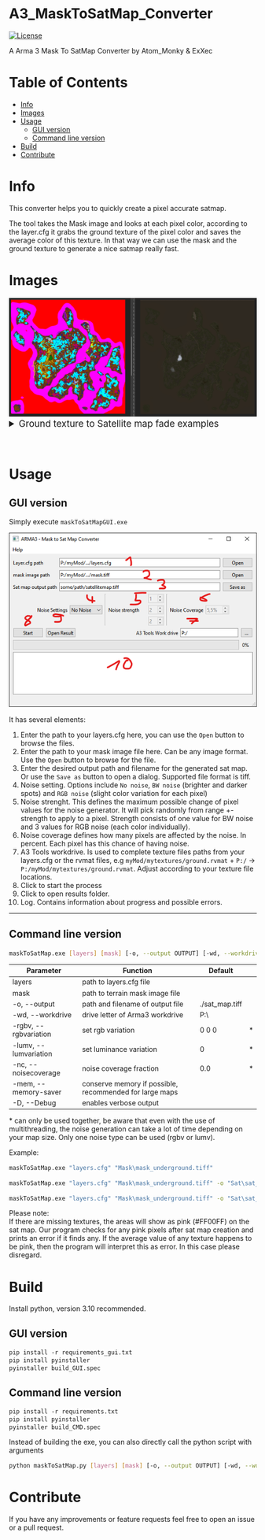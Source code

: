 # A3_MaskToSatMap_Converter <!-- omit in toc -->
[![License](https://img.shields.io/badge/license-GNU-v3.svg?style=flat)](https://www.gnu.org/licenses/gpl-3.0.txt)

A Arma 3 Mask To SatMap Converter by Atom_Monky & ExXec

# Table of Contents <!-- omit in toc -->
- [Info](#info)
- [Images](#images)
- [Usage](#usage)
    - [GUI version](#gui-version)
    - [Command line version](#command-line-version)
- [Build](#build)
- [Contribute](#contribute)

# Info
This converter helps you to quickly create a pixel accurate satmap.

The tool takes the Mask image and looks at each pixel color, according to the layer.cfg it grabs the ground texture of the pixel color and saves the average color of this texture.
In that way we can use the mask and the ground texture to generate a nice satmap really fast.

# Images
<img src="imgs\conversion_1.png" alt="drawing" style="max-width:100%; text-align: center;"/>
<details>
<summary style="font-size:14pt">Ground texture to Satellite map fade examples</summary>
<img src="imgs\surfacefade_1.jpg" alt="drawing" style="max-width:50%; text-align: center;"/>
<img src="imgs\surfacefade_2.jpg" alt="drawing" style="max-width:50%; text-align: center;"/>
<img src="imgs\surfacefade_3.jpg" alt="drawing" style="max-width:50%; text-align: center;"/>
<img src="imgs\surfacefade_4.jpg" alt="drawing" style="max-width:50%; text-align: center;"/>
<img src="imgs\surfacefade_5.jpg" alt="drawing" style="max-width:50%; text-align: center;"/>
<img src="imgs\surfacefade_6.jpg" alt="drawing" style="max-width:50%; text-align: center;"/>
<img src="imgs\surfacefade_7.jpg" alt="drawing" style="max-width:50%; text-align: center;"/>

<img src="imgs\noise_generation_1.png" alt="drawing" style="max-width:80%; text-align: center;"/>
</details>  
</br></br>

# Usage

## GUI version

Simply execute `maskToSatMapGUI.exe`

<img src="imgs\gui_prv.png" alt="drawing" style="max-width:100%; text-align: center;"/>

It has several elements:  
1. Enter the path to your layers.cfg here, you can use the `Open` button to browse the files.
2. Enter the path to your mask image file here. Can be any image format. Use the `Open` button to browse for the file.
3. Enter the desired output path and filename for the generated sat map. Or use the `Save as` button to open a dialog. Supported file format is tiff.
4. Noise setting. Options include `No noise`, `BW noise` (brighter and darker spots) and `RGB noise` (slight color variation for each pixel)
5. Noise strenght. This defines the maximum possible change of pixel values for the noise generator. It will pick randomly from range +-strength to apply to a pixel. Strength consists of one value for BW noise and 3 values for RGB noise (each color individually).
6. Noise coverage defines how many pixels are affected by the noise. In percent. Each pixel has this chance of having noise.
7. A3 Tools workdrive. Is used to complete texture files paths from your layers.cfg or the rvmat files, e.g `myMod/mytextures/ground.rvmat` + `P:/` -> `P:/myMod/mytextures/ground.rvmat`. Adjust according to your texture file locations.  
8. Click to start the process
9. Click to open results folder.
10. Log. Contains information about progress and possible errors.


---

## Command line version

```sh
maskToSatMap.exe [layers] [mask] [-o, --output OUTPUT] [-wd, --workdrive WORKDRIVE] [-rgbv R_VARIATION G_VARIATION B_VARIATION] [-lumvv VARIATION] [-nc NOISECOVERAGE] [-mem] [-D, --Debug] 
```  
  
| Parameter | Function |  Default | |
| ---- | ----- | ---- | ---- |
| layers | path to layers.cfg file |  |  |
| mask | path to terrain mask image file |   |  |
| -o, --output | path and filename of output file | ./sat_map.tiff |  |
| -wd, --workdrive |  drive letter of Arma3 workdrive | P:\ |  |
| -rgbv, --rgbvariation |  set rgb variation | 0 0 0 | * |
| -lumv, --lumvariation | set luminance variation | 0 | * |
| -nc, --noisecoverage |  noise coverage fraction | 0.0 |  * |
| -mem, --memory-saver | conserve memory if possible, recommended for large maps | | |
| -D, --Debug |  enables verbose output |  |   |


\* can only be used together, be aware that even with the use of multithreading, the noise generation can take a lot of time depending on your map size. Only one noise type can be used (rgbv or lumv).

Example:
```sh
maskToSatMap.exe "layers.cfg" "Mask\mask_underground.tiff"
```
```sh
maskToSatMap.exe "layers.cfg" "Mask\mask_underground.tiff" -o "Sat\sat_map.tiff" -rgbv 5 5 5 -nc 0.90
```
```sh
maskToSatMap.exe "layers.cfg" "Mask\mask_underground.tiff" -o "Sat\sat_map.tiff" -lumv 5 -nc 0.90 -mem
```

Please note:  
If there are missing textures, the areas will show as pink (#FF00FF) on the sat map. Our program checks for any pink pixels after sat map creation and prints an error if it finds any.
If the average value of any texture happens to be pink, then the program will interpret this as error. In this case please disregard.

# Build

Install python, version 3.10 recommended.

## GUI version 

```
pip install -r requirements_gui.txt
pip install pyinstaller 
pyinstaller build_GUI.spec
```

## Command line version

```
pip install -r requirements.txt
pip install pyinstaller 
pyinstaller build_CMD.spec
```

Instead of building the exe, you can also directly call the python script with arguments
```sh
python maskToSatMap.py [layers] [mask] [-o, --output OUTPUT] [-wd, --workdrive WORKDRIVE] [-rgbv R_VARIATION G_VARIATION B_VARIATION] [-nc NOISECOVERAGE] [-D, --Debug] 
```

# Contribute
If you have any improvements or feature requests feel free to open an issue or a pull request.  
